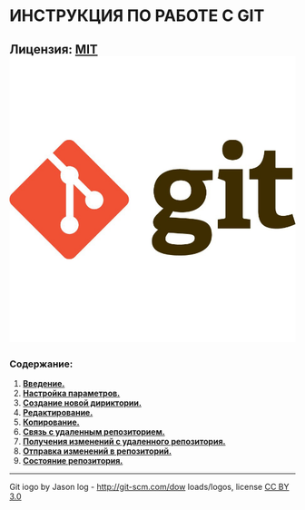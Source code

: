 # ИНСТРУКЦИЯ ПО РАБОТЕ С GIT

Лицензия: [MIT](./license.md)
![](git-logo.jpg)
---
### Содержание:
1. [**Введение.**](./introduction.md)
2. [**Настройка параметров.**](./git_config.md)
3. [**Создание новой дириктории.**](./git_init.md) 
4. [**Редактирование.**](./git_commit.md)
5. [**Копирование.**](./git_clone.md)
6. [**Связь с удаленным репозиторием.**](./git_remote.md)
7. [**Получения изменений с удаленного репозитория.**](./git_fetch.md)
8. [**Отправка изменений в репозиторий.**](./git_push.md)
9. [**Состояние репозитория.**](./git_status.md)
---
Git iogo by Jason log - http://git-scm.com/dow loads/logos, license [CC BY 3.0](https://creativecommons.org/licenses/by/3.0/)

